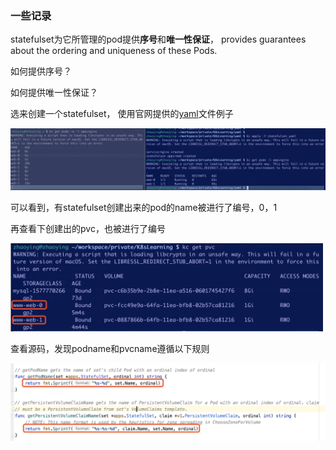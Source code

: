 ### 一些记录

statefulset为它所管理的pod提供<strong>序号</strong>和<strong>唯一性保证</strong>， provides guarantees about the ordering and uniqueness of these Pods.

如何提供序号？

如何提供唯一性保证？

选来创建一个statefulset， 使用官网提供的[yaml](https://kubernetes.io/zh/docs/tutorials/stateful-application/basic-stateful-set/#%e5%88%9b%e5%bb%ba-statefulset)文件例子

<img width="600" src="https://github.com/zhaoyingx/K8sLearning/blob/master/images/31@2x.png">

可以看到，有statefulset创建出来的pod的name被进行了编号，0，1

再查看下创建出的pvc，也被进行了编号

<img width="500" src="https://github.com/zhaoyingx/K8sLearning/blob/master/images/32@2x.png">

查看源码，发现podname和pvcname遵循以下规则

<img width="600" src="https://github.com/zhaoyingx/K8sLearning/blob/master/images/30@2x.png">